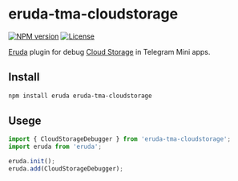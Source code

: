 # eruda-tma-cloudstorage

[![NPM version][npm-image]][npm-url]
[![License][license-image]][npm-url]

[npm-image]: https://img.shields.io/npm/v/eruda-tma-cloudstorage.svg
[npm-url]: https://npmjs.org/package/eruda-tma-cloudstorage
[license-image]: https://img.shields.io/npm/l/eruda-tma-cloudstorage.svg

[Eruda](https://eruda.liriliri.io/) plugin for debug  [Cloud Storage](https://core.telegram.org/bots/webapps#cloudstorage) in Telegram Mini apps.

## Install

```bash
npm install eruda eruda-tma-cloudstorage
```

## Usege
```js
import { CloudStorageDebugger } from 'eruda-tma-cloudstorage';
import eruda from 'eruda';

eruda.init();
eruda.add(CloudStorageDebugger);
```
